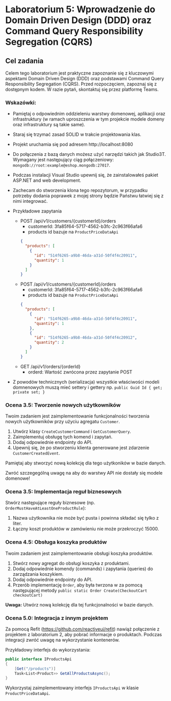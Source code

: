 # Laboratorium 5: Wprowadzenie do Domain Driven Design (DDD) oraz Command Query Responsibility Segregation (CQRS)

## Cel zadania
Celem tego laboratorium jest praktyczne zapoznanie się z kluczowymi aspektami Domain Driven Design (DDD) oraz podstawami Command Query Responsibility Segregation (CQRS). Przed rozpoczęciem, zapoznaj się z dostępnym kodem. W razie pytań, skontaktuj się przez platformę Teams.

### Wskazówki:
- Pamiętaj o odpowiednim oddzieleniu warstwy domenowej, aplikacji oraz infrastruktury (w ramach uproszczenia w tym projekcie modele domeny oraz infrastruktury są takie same).
- Staraj się trzymać zasad SOLID w trakcie projektowania klas.
- Projekt uruchamia się pod adresem http://localhost:8080
- Do połączenia z bazą danych możesz użyć narzędzi takich jak Studio3T. Wymagany jest następujący ciąg połączeniowy: `mongodb://root:example@eshop.mongodb:27017`.
- Podczas instalacji Visual Studio upewnij się, że zainstalowałeś pakiet ASP.NET and web development.
- Zachecam do stworzenia klona tego repozytorum, w przypadku potrzeby dodania poprawek z mojej strony będzie Państwu łatwiej się z nimi integrować. 
- Przykładowe zapytania
    - POST /api/v1/customers/{customerId}/orders
        - customerId: 3fa85f64-5717-4562-b3fc-2c963f66afa6
        - products id bazuje na `ProductPriceDataApi`
        ```json
        {
          "products": [
            {
              "id": "514f6265-a9b8-46da-a31d-50f4f4c20911", 
              "quantity": 1
            }
          ]
        }
        ```
    - POST /api/v1/customers/{customerId}/orders
        - customerId: 3fa85f64-5717-4562-b3fc-2c963f66afa6
        - products id bazuje na `ProductPriceDataApi`
        ```json
        {
          "products": [
            {
              "id": "514f6265-a9b8-46da-a31d-50f4f4c20911", 
              "quantity": 1
            },
            {
              "id": "514f6265-a9b8-46da-a31d-50f4f4c20912", 
              "quantity": 2
            }
          ]
        }
        ```
    - GET /api/v1/orders/{orderId}
        - orderd: Wartość zwrócona przez zapytanie POST
        
- Z powodów technicznych (serializacja) wszystkie właściwości modeli domnenowych muszą mieć settery i gettery np. `public Guid Id { get; private set; }`

### Ocena 3.5: Tworzenie nowych użytkowników
Twoim zadaniem jest zaimplementowanie funkcjonalności tworzenia nowych użytkowników przy użyciu agregatu `Customer`.
1. Utwórz klasy `CreateCustomerCommand` i `GetCustomerQuery`.
2. Zaimplementuj obsługę tych komend i zapytań.
3. Dodaj odpowiednie endpointy do API.
4. Upewnij się, że po stworzeniu klienta generowane jest zdarzenie `CustomerCreatedEvent`.

Pamiętaj aby stworzyć nową kolekcję dla tego użytkoników w bazie danych. 

Zwróć szczegególną uwagę na aby do warstwy API nie dostały się modele domenowe!

### Ocena 3.5: Implementacja reguł biznesowych
Stwórz następujące reguły biznesowe (np. `OrderMustHaveAtLeastOneProductRule`):
1. Nazwa użytkownika nie może być pusta i powinna składać się tylko z liter.
2. Łączny koszt produktów w zamówieniu nie może przekroczyć 15000.

### Ocena 4.5: Obsługa koszyka produktów
Twoim zadaniem jest zaimplementowanie obsługi koszyka produktów.
1. Stwórz nowy agregat do obsługi koszyka z produktami.
2. Dodaj odpowiednie komendy (commands) i zapytania (queries) do zarządzania koszykiem.
3. Dodaj odpowiednie endpointy do API.
4. Przerób implementację `Order`, aby była twrzona w za pomocą następującej metody `public static Order Create(CheckoutCart checkoutCart)`


**Uwaga:** Utwórz nową kolekcję dla tej funkcjonalności w bazie danych.

### Ocena 5.0: Integracja z innym projektem
Za pomocą Refit (https://github.com/reactiveui/refit) nawiąż połączenie z projektem z laboratorium 2, aby pobrać informacje o produktach. Podczas integracji zwróć uwagę na wykorzystanie kontenerów.

Przykładowy interfejs do wykorzystania:

```csharp
public interface IProductsApi
{
    [Get("/products")]
    Task<List<Product>> GetAllProductsAsync();
}
```

Wykorzystaj zaimplementowany interfejs `IProductsApi` w klasie `ProductPriceDataApi`.